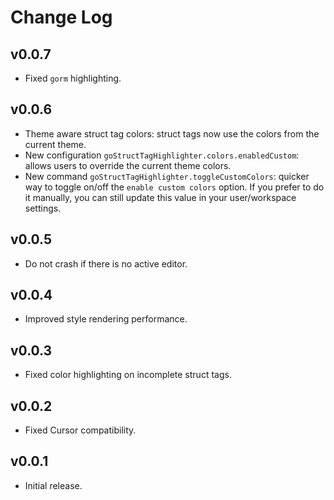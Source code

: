 # Change Log

## v0.0.7
- Fixed `gorm` highlighting.

## v0.0.6
- Theme aware struct tag colors: struct tags now use the colors from the current theme.
- New configuration `goStructTagHighlighter.colors.enabledCustom`: allows users to override the current theme colors.
- New command `goStructTagHighlighter.toggleCustomColors`: quicker way to toggle on/off the `enable custom colors` option. If you prefer to do it manually, you can still update this value in your user/workspace settings.

## v0.0.5
- Do not crash if there is no active editor.

## v0.0.4
- Improved style rendering performance.

## v0.0.3
- Fixed color highlighting on incomplete struct tags.

## v0.0.2
- Fixed Cursor compatibility.

## v0.0.1
- Initial release.